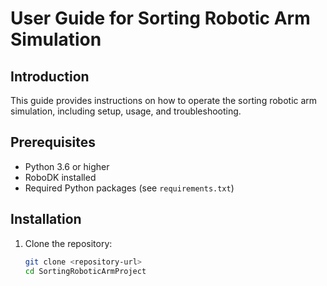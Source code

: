 # User Guide for Sorting Robotic Arm Simulation

## Introduction
This guide provides instructions on how to operate the sorting robotic arm simulation, including setup, usage, and troubleshooting.

## Prerequisites
- Python 3.6 or higher
- RoboDK installed
- Required Python packages (see `requirements.txt`)

## Installation
1. Clone the repository:
   ```bash
   git clone <repository-url>
   cd SortingRoboticArmProject
